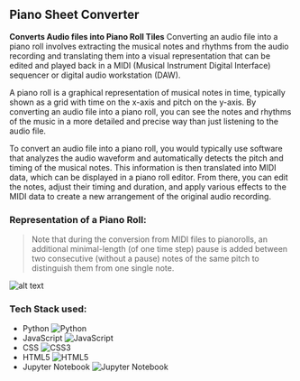 ## Piano Sheet Converter

**Converts Audio files into Piano Roll Tiles** 
Converting an audio file into a piano roll involves extracting the musical notes and rhythms from the audio recording and translating them into a visual representation that can be edited and played back in a MIDI (Musical Instrument Digital Interface) sequencer or digital audio workstation (DAW).

A piano roll is a graphical representation of musical notes in time, typically shown as a grid with time on the x-axis and pitch on the y-axis. By converting an audio file into a piano roll, you can see the notes and rhythms of the music in a more detailed and precise way than just listening to the audio file.

To convert an audio file into a piano roll, you would typically use software that analyzes the audio waveform and automatically detects the pitch and timing of the musical notes. This information is then translated into MIDI data, which can be displayed in a piano roll editor. From there, you can edit the notes, adjust their timing and duration, and apply various effects to the MIDI data to create a new arrangement of the original audio recording.

### Representation of a Piano Roll:

  >Note that during the conversion from MIDI files to pianorolls, an additional minimal-length (of one time step) pause is added between two consecutive (without a pause) notes of the same pitch to distinguish them from one single note.
 
![alt text](https://salu133445.github.io/lakh-pianoroll-dataset/figs/pianoroll-example.png)



### Tech Stack used:
* Python           ![Python](https://img.shields.io/badge/python-3670A0?style=for-the-badge&logo=python&logoColor=ffdd54)
* JavaScript       ![JavaScript](https://img.shields.io/badge/javascript-%23323330.svg?style=for-the-badge&logo=javascript&logoColor=%23F7DF1E)
* CSS              ![CSS3](https://img.shields.io/badge/css3-%231572B6.svg?style=for-the-badge&logo=css3&logoColor=white)
* HTML5            ![HTML5](https://img.shields.io/badge/html5-%23E34F26.svg?style=for-the-badge&logo=html5&logoColor=white)
* Jupyter Notebook ![Jupyter Notebook](https://img.shields.io/badge/jupyter-%23FA0F00.svg?style=for-the-badge&logo=jupyter&logoColor=white)

  
